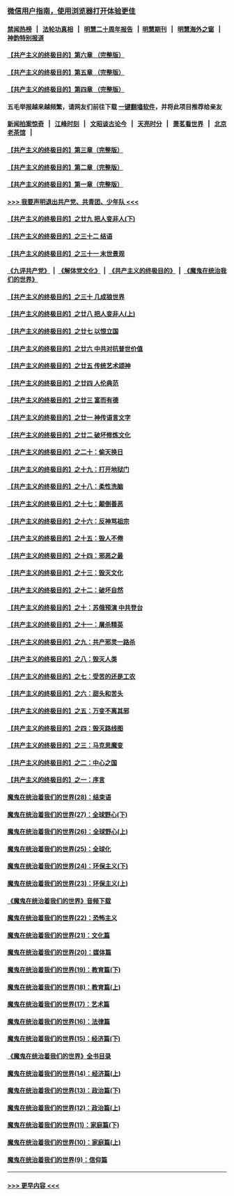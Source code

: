 ### [微信用户指南，使用浏览器打开体验更佳](https://github.com/gfw-breaker/banned-news1/blob/master/indexes/wechat-guide.md?t=0)
#### [禁闻热榜](热点新闻.md?t=0)  &nbsp;&nbsp;|&nbsp;&nbsp; [法轮功真相](https://github.com/gfw-breaker/truth/blob/master/README.md?t=0) &nbsp;&nbsp;|&nbsp;&nbsp; [明慧二十周年报告](https://github.com/gfw-breaker/mh-reports/blob/master/README.md?t=0) &nbsp;&nbsp;|&nbsp;&nbsp;[明慧期刊](https://github.com/gfw-breaker/mh-qikan) &nbsp;&nbsp;|&nbsp;&nbsp; [明慧海外之窗](https://github.com/gfw-breaker/mh-news/blob/master/README.md?t=0) &nbsp;&nbsp;|&nbsp;&nbsp; [神韵特别报道](https://github.com/gfw-breaker/mh-news/blob/master/shenyun.md?t=0)
#### [【共产主义的终极目的】第六章 （完整版）](../pages/nsc422/n11428913.md?t=02170122) 
#### [【共产主义的终极目的】第五章 （完整版）](../pages/nsc422/n11428912.md?t=02170122) 
#### [【共产主义的终极目的】第四章 （完整版）](../pages/nsc422/n11428907.md?t=02170122) 
#### 五毛举报越来越频繁，请网友们前往下载 [一键翻墙软件](https://github.com/gfw-breaker/ssr-accounts)，并将此项目推荐给亲友
#### [新闻拍案惊奇](https://github.com/gfw-breaker/banned-news1/blob/master/pages/link4.md) &nbsp;&nbsp;|&nbsp;&nbsp; [江峰时刻](https://github.com/gfw-breaker/banned-news1/blob/master/pages/link4.md) &nbsp;&nbsp;|&nbsp;&nbsp; [文昭谈古论今](https://github.com/gfw-breaker/banned-news1/blob/master/pages/link4.md) &nbsp;&nbsp;|&nbsp;&nbsp; [天亮时分](https://github.com/gfw-breaker/banned-news1/blob/master/pages/link4.md) &nbsp;&nbsp;|&nbsp;&nbsp; [萧茗看世界](https://github.com/gfw-breaker/banned-news1/blob/master/pages/link4.md) &nbsp;&nbsp;|&nbsp;&nbsp; [北京老茶馆](https://github.com/gfw-breaker/banned-news1/blob/master/pages/link4.md) &nbsp;&nbsp;|&nbsp;&nbsp; 
#### [【共产主义的终极目的】第三章（完整版）](../pages/nsc422/n11428848.md?t=02170122) 
#### [【共产主义的终极目的】第二章（完整版）](../pages/nsc422/n11428831.md?t=02170122) 
#### [【共产主义的终极目的】第一章（完整版）](../pages/nsc422/n11417651.md?t=02170122) 
#### [>>> 我要声明退出共产党、共青团、少年队 <<<](https://github.com/begood0513/goodnews/blob/master/quit/letter.md) 
#### [【共产主义的终极目的】之廿九 把人变非人(下)](../pages/nsc422/n11344140.md?t=02170122) 
#### [【共产主义的终极目的】之三十二 结语](../pages/nsc422/n11360535.md?t=02170122) 
#### [【共产主义的终极目的】之三十一 末世景观](../pages/nsc422/n11351129.md?t=02170122) 
#### [《九评共产党》](https://github.com/begood0513/9ping.md/blob/master/README.md) &nbsp;|&nbsp; [《解体党文化》](../../../../jtdwh.md/blob/master/README.md)  &nbsp;|&nbsp; [《共产主义的终极目的》](../../../../gczydzjmd.md/blob/master/README.md) &nbsp;|&nbsp; [《魔鬼在统治我们的世界》](../../../../mgztzwmdsj.md/blob/master/README.md) 
#### [【共产主义的终极目的】之三十 几成狼世界](../pages/nsc422/n11348280.md?t=02170122) 
#### [【共产主义的终极目的】之廿八 把人变非人(上)](../pages/nsc422/n11340492.md?t=02170122) 
#### [【共产主义的终极目的】之廿七 以恨立国](../pages/nsc422/n11336944.md?t=02170122) 
#### [【共产主义的终极目的】之廿六 中共对抗普世价值](../pages/nsc422/n11324785.md?t=02170122) 
#### [【共产主义的终极目的】之廿五 传统艺术颂神](../pages/nsc422/n11296396.md?t=02170122) 
#### [【共产主义的终极目的】之廿四 人伦典范](../pages/nsc422/n11296397.md?t=02170122) 
#### [【共产主义的终极目的】之廿三 富而有德](../pages/nsc422/n11283598.md?t=02170122) 
#### [【共产主义的终极目的】之廿一 神传语言文字](../pages/nsc422/n11263265.md?t=02170122) 
#### [【共产主义的终极目的】之廿二 破坏修炼文化](../pages/nsc422/n11245728.md?t=02170122) 
#### [【共产主义的终极目的】之二十：偷天换日](../pages/nsc422/n11238846.md?t=02170122) 
#### [【共产主义的终极目的】之十九：打开地狱门](../pages/nsc422/n11206376.md?t=02170122) 
#### [【共产主义的终极目的】之十八：柔性洗脑](../pages/nsc422/n11199994.md?t=02170122) 
#### [【共产主义的终极目的】之十七：颠倒善恶](../pages/nsc422/n11179782.md?t=02170122) 
#### [【共产主义的终极目的】之十六：反神骂祖宗](../pages/nsc422/n11166798.md?t=02170122) 
#### [【共产主义的终极目的】之十五：毁人不倦](../pages/nsc422/n11166792.md?t=02170122) 
#### [【共产主义的终极目的】之十四：邪恶之最](../pages/nsc422/n11150249.md?t=02170122) 
#### [【共产主义的终极目的】之十三：毁灭文化](../pages/nsc422/n11135227.md?t=02170122) 
#### [【共产主义的终极目的】之十二：破坏自然](../pages/nsc422/n11135214.md?t=02170122) 
#### [【共产主义的终极目的】之十：苏俄预演 中共登台](../pages/nsc422/n11118424.md?t=02170122) 
#### [【共产主义的终极目的】之十一：屠杀精英](../pages/nsc422/n11118442.md?t=02170122) 
#### [【共产主义的终极目的】之九：共产邪灵一路杀](../pages/nsc422/n11114139.md?t=02170122) 
#### [【共产主义的终极目的】之八：毁灭人类](../pages/nsc422/n11108503.md?t=02170122) 
#### [【共产主义的终极目的】之七：受苦的还是工农](../pages/nsc422/n11101809.md?t=02170122) 
#### [【共产主义的终极目的】之六：甜头和苦头](../pages/nsc422/n11096971.md?t=02170122) 
#### [【共产主义的终极目的】之五：万变不离其邪](../pages/nsc422/n11091285.md?t=02170122) 
#### [【共产主义的终极目的】之四：毁灭路线图](../pages/nsc422/n11086284.md?t=02170122) 
#### [【共产主义的终极目的】之三：马克思魔变](../pages/nsc422/n11061941.md?t=02170122) 
#### [【共产主义的终极目的】之二：中心之国](../pages/nsc422/n11047728.md?t=02170122) 
#### [【共产主义的终极目的】之一：序言](../pages/nsc422/n11086077.md?t=02170122) 
#### [魔鬼在统治着我们的世界(28)：结束语](../pages/nsc422/n10936246.md?t=02170122) 
#### [魔鬼在统治着我们的世界(27)：全球野心(下)](../pages/nsc422/n10928319.md?t=02170122) 
#### [魔鬼在统治着我们的世界(26)：全球野心(上)](../pages/nsc422/n10900318.md?t=02170122) 
#### [魔鬼在统治着我们的世界(25)：全球化](../pages/nsc422/n10788205.md?t=02170122) 
#### [魔鬼在统治着我们的世界(24)：环保主义(下)](../pages/nsc422/n10695307.md?t=02170122) 
#### [魔鬼在统治着我们的世界(23)：环保主义(上)](../pages/nsc422/n10688613.md?t=02170122) 
#### [《魔鬼在统治着我们的世界》音频下载](../pages/nsc422/n10635553.md?t=02170122) 
#### [魔鬼在统治着我们的世界(22)：恐怖主义](../pages/nsc422/n10614727.md?t=02170122) 
#### [魔鬼在统治着我们的世界(21)：文化篇](../pages/nsc422/n10597706.md?t=02170122) 
#### [魔鬼在统治着我们的世界(20)：媒体篇](../pages/nsc422/n10586579.md?t=02170122) 
#### [魔鬼在统治着我们的世界(19)：教育篇(下)](../pages/nsc422/n10564808.md?t=02170122) 
#### [魔鬼在统治着我们的世界(18)：教育篇(上)](../pages/nsc422/n10526970.md?t=02170122) 
#### [魔鬼在统治着我们的世界(17)：艺术篇](../pages/nsc422/n10499093.md?t=02170122) 
#### [魔鬼在统治着我们的世界(16)：法律篇](../pages/nsc422/n10485969.md?t=02170122) 
#### [魔鬼在统治着我们的世界(15)：经济篇(下)](../pages/nsc422/n10469975.md?t=02170122) 
#### [《魔鬼在统治着我们的世界》全书目录](../pages/nsc422/n10464261.md?t=02170122) 
#### [魔鬼在统治着我们的世界(14)：经济篇(上)](../pages/nsc422/n10457370.md?t=02170122) 
#### [魔鬼在统治着我们的世界(13)：政治篇(下)](../pages/nsc422/n10448270.md?t=02170122) 
#### [魔鬼在统治着我们的世界(12)：政治篇(上)](../pages/nsc422/n10444576.md?t=02170122) 
#### [魔鬼在统治着我们的世界(11)：家庭篇(下)](../pages/nsc422/n10440961.md?t=02170122) 
#### [魔鬼在统治着我们的世界(10)：家庭篇(上)](../pages/nsc422/n10435448.md?t=02170122) 
#### [魔鬼在统治着我们的世界(9)：信仰篇](../pages/nsc422/n10432159.md?t=02170122) 

----
#### [ >>> 更早内容 <<< ](../indexes/nsc422-earlier.md)
